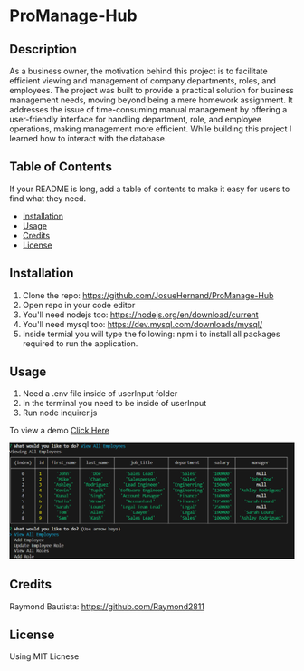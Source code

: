 # ProManage-Hub

## Description
As a business owner, the motivation behind this project is to facilitate efficient viewing and management of company departments, roles, and employees. The project was built to provide a practical solution for business management needs, moving beyond being a mere homework assignment. It addresses the issue of time-consuming manual management by offering a user-friendly interface for handling department, role, and employee operations, making management more efficient. While building this project I learned how to interact with the database.

## Table of Contents

If your README is long, add a table of contents to make it easy for users to find what they need.

- [Installation](#installation)
- [Usage](#usage)
- [Credits](#credits)
- [License](#license)

## Installation

1) Clone the repo: https://github.com/JosueHernand/ProManage-Hub
2) Open repo in your code editor
3) You'll need nodejs too: https://nodejs.org/en/download/current
4) You'll need mysql too: https://dev.mysql.com/downloads/mysql/
5) Inside termial you will type the following: npm i
    to install all packages required to run the application.

## Usage

1) Need a .env file inside of userInput folder
2) In the terminal you need to be inside of userInput
3) Run node inquirer.js

To view a demo [Click Here](https://drive.google.com/file/d/1MrzOgrkI4j2_KcuAY4t6vYuHNfLrlIUm/view)



![Employee Data](./userInput/images/employees.png)

## Credits

Raymond Bautista: https://github.com/Raymond2811

## License

Using MIT Licnese